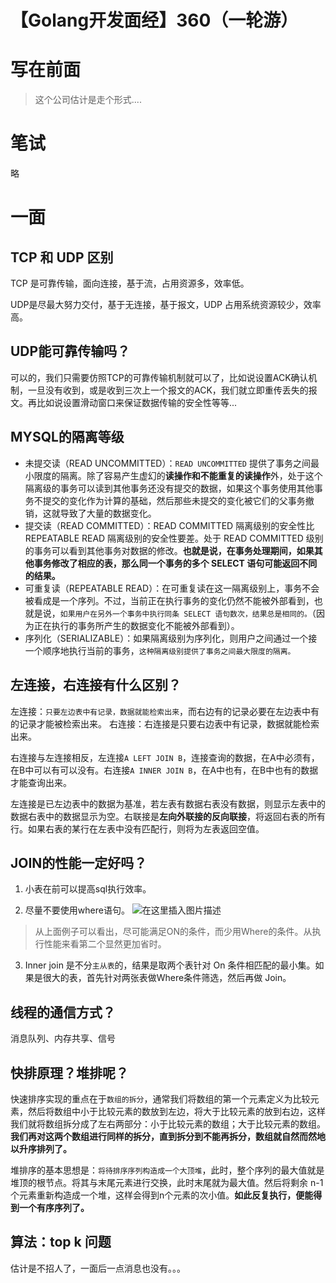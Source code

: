 # 【Golang开发面经】360（一轮游）

# 写在前面
> 这个公司估计是走个形式....

# 笔试
略

# 一面
## TCP 和 UDP 区别
TCP 是可靠传输，面向连接，基于流，占用资源多，效率低。

UDP是尽最大努力交付，基于无连接，基于报文，UDP 占用系统资源较少，效率高。

## UDP能可靠传输吗？
可以的，我们只需要仿照TCP的可靠传输机制就可以了，比如说设置ACK确认机制，一旦没有收到，或是收到三次上一个报文的ACK，我们就立即重传丢失的报文。再比如说设置滑动窗口来保证数据传输的安全性等等...
## MYSQL的隔离等级
- 未提交读（READ UNCOMMITTED）：`READ UNCOMMITTED` 提供了事务之间最小限度的隔离。除了容易产生虚幻的**读操作和不能重复的读操作**外，处于这个隔离级的事务可以读到其他事务还没有提交的数据，如果这个事务使用其他事务不提交的变化作为计算的基础，然后那些未提交的变化被它们的父事务撤销，这就导致了大量的数据变化。
- 提交读（READ COMMITTED）：READ COMMITTED 隔离级别的安全性比 REPEATABLE READ 隔离级别的安全性要差。处于 READ COMMITTED 级别的事务可以看到其他事务对数据的修改。**也就是说，在事务处理期间，如果其他事务修改了相应的表，那么同一个事务的多个 SELECT 语句可能返回不同的结果。**
- 可重复读（REPEATABLE READ）：在可重复读在这一隔离级别上，事务不会被看成是一个序列。不过，当前正在执行事务的变化仍然不能被外部看到，也就是说，`如果用户在另外一个事务中执行同条 SELECT 语句数次，结果总是相同的。`（因为正在执行的事务所产生的数据变化不能被外部看到）。
- 序列化（SERIALIZABLE）：如果隔离级别为序列化，则用户之间通过一个接一个顺序地执行当前的事务，`这种隔离级别提供了事务之间最大限度的隔离。`

## 左连接，右连接有什么区别？

左连接：`只要左边表中有记录，数据就能检索出来`，而右边有的记录必要在左边表中有的记录才能被检索出来。
右连接：右连接是只要右边表中有记录，数据就能检索出来。

右连接与左连接相反，左连接`A LEFT JOIN B`，连接查询的数据，在A中必须有，在B中可以有可以没有。右连接`A INNER JOIN B`，在A中也有，在B中也有的数据才能查询出来。

左连接是已左边表中的数据为基准，若左表有数据右表没有数据，则显示左表中的数据右表中的数据显示为空。右联接是**左向外联接的反向联接**，将返回右表的所有行。如果右表的某行在左表中没有匹配行，则将为左表返回空值。

## JOIN的性能一定好吗？

1. 小表在前可以提高sql执行效率。

2. 尽量不要使用where语句。
![在这里插入图片描述](https://img-blog.csdnimg.cn/5daa9d1fde604f9889f5eb9ec91589c5.png)

> 从上面例子可以看出，尽可能满足ON的条件，而少用Where的条件。从执行性能来看第二个显然更加省时。

3. Inner join 是不分`主从表`的，结果是取两个表针对 On 条件相匹配的最小集。如果是很大的表，首先针对两张表做Where条件筛选，然后再做 Join。

## 线程的通信方式？
消息队列、内存共享、信号
## 快排原理？堆排呢？
快速排序实现的重点在于`数组的拆分`，通常我们将数组的第一个元素定义为比较元素，然后将数组中小于比较元素的数放到左边，将大于比较元素的放到右边，这样我们就将数组拆分成了左右两部分：小于比较元素的数组；大于比较元素的数组。**我们再对这两个数组进行同样的拆分，直到拆分到不能再拆分，数组就自然而然地以升序排列了。**

堆排序的基本思想是：`将待排序序列构造成一个大顶堆`，此时，整个序列的最大值就是堆顶的根节点。将其与末尾元素进行交换，此时末尾就为最大值。然后将剩余 n-1 个元素重新构造成一个堆，这样会得到n个元素的次小值。**如此反复执行，便能得到一个有序序列了。**


## 算法：top k 问题


估计是不招人了，一面后一点消息也没有。。。